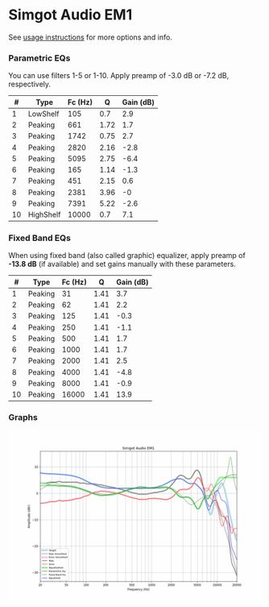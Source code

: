# Simgot Audio EM1
See [usage instructions](https://github.com/jaakkopasanen/AutoEq#usage) for more options and info.

### Parametric EQs
You can use filters 1-5 or 1-10. Apply preamp of -3.0 dB or -7.2 dB, respectively.

|   # | Type      |   Fc (Hz) |    Q |   Gain (dB) |
|-----|-----------|-----------|------|-------------|
|   1 | LowShelf  |       105 | 0.7  |         2.9 |
|   2 | Peaking   |       661 | 1.72 |         1.7 |
|   3 | Peaking   |      1742 | 0.75 |         2.7 |
|   4 | Peaking   |      2820 | 2.16 |        -2.8 |
|   5 | Peaking   |      5095 | 2.75 |        -6.4 |
|   6 | Peaking   |       165 | 1.14 |        -1.3 |
|   7 | Peaking   |       451 | 2.15 |         0.6 |
|   8 | Peaking   |      2381 | 3.96 |        -0   |
|   9 | Peaking   |      7391 | 5.22 |        -2.6 |
|  10 | HighShelf |     10000 | 0.7  |         7.1 |

### Fixed Band EQs
When using fixed band (also called graphic) equalizer, apply preamp of **-13.8 dB** (if available) and set gains manually with these parameters.

|   # | Type    |   Fc (Hz) |    Q |   Gain (dB) |
|-----|---------|-----------|------|-------------|
|   1 | Peaking |        31 | 1.41 |         3.7 |
|   2 | Peaking |        62 | 1.41 |         2.2 |
|   3 | Peaking |       125 | 1.41 |        -0.3 |
|   4 | Peaking |       250 | 1.41 |        -1.1 |
|   5 | Peaking |       500 | 1.41 |         1.7 |
|   6 | Peaking |      1000 | 1.41 |         1.7 |
|   7 | Peaking |      2000 | 1.41 |         2.5 |
|   8 | Peaking |      4000 | 1.41 |        -4.8 |
|   9 | Peaking |      8000 | 1.41 |        -0.9 |
|  10 | Peaking |     16000 | 1.41 |        13.9 |

### Graphs
![](./Simgot%20Audio%20EM1.png)
